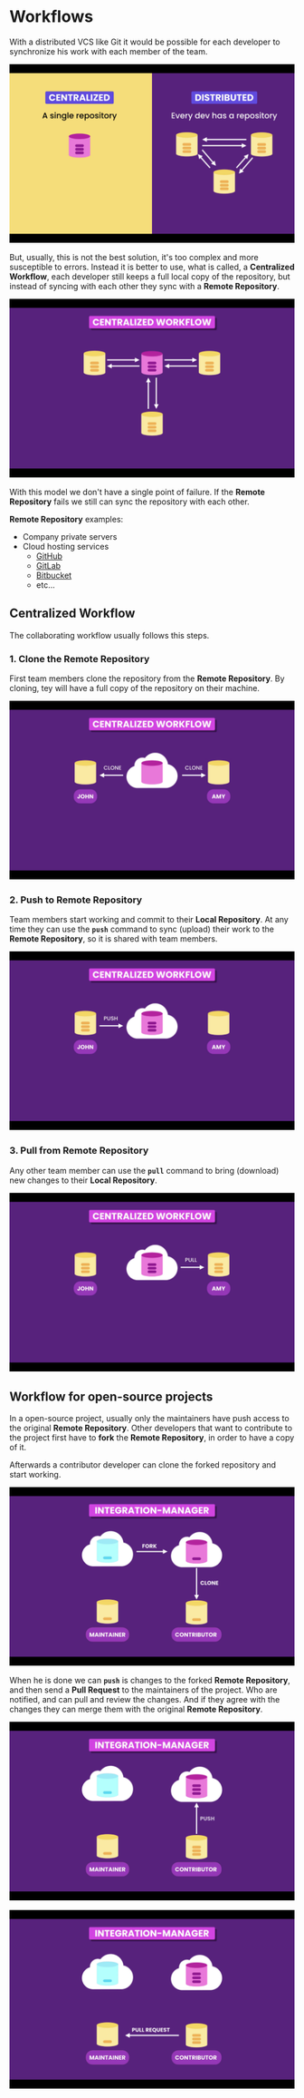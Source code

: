 # Workflows

With a distributed VCS like Git it would be possible for each developer to synchronize his work with each member of the team.

![Centralized vs Distributed](./images/02-01.png "Centralized vs Distributed")

But, usually, this is not the best solution, it's too complex and more susceptible to errors. Instead it is better to use, what is called, a **Centralized Workflow**, each developer still keeps a full local copy of the repository, but instead of syncing with each other they sync with a **Remote Repository**.

![Centralized Workflow](./images/02-02.png "Centralized Workflow")

With this model we don't have a single point of failure. If the **Remote Repository** fails we still can sync the repository with each other.

**Remote Repository** examples:

- Company private servers
- Cloud hosting services
  - [GitHub](https://github.com/)
  - [GitLab](https://gitlab.com/)
  - [Bitbucket](https://bitbucket.org/)
  - etc...

## Centralized Workflow

The collaborating workflow usually follows this steps.

### 1. Clone the Remote Repository

First team members clone the repository from the **Remote Repository**. By cloning, tey will have a full copy of the repository on their machine.

![Clone repository](./images/02-03.png "Clone repository")

### 2. Push to Remote Repository

Team members start working and commit to their **Local Repository**. At any time they can use the **`push`** command to sync (upload) their work to the **Remote Repository**, so it is shared with team members.

![Push command](./images/02-04.png "Push command")

### 3. Pull from Remote Repository

Any other team member can use the **`pull`** command to bring (download) new changes to their **Local Repository**.

![Pull command](./images/02-05.png "Pull command")

## Workflow for open-source projects

In a open-source project, usually only the maintainers have push access to the original **Remote Repository**. Other developers that want to contribute to the project first have to **fork** the **Remote Repository**, in order to have a copy of it.

Afterwards a contributor developer can clone the forked repository and start working.

![Fork repository](./images/02-06.png "Fork repository")

When he is done we can **`push`** is changes to the forked **Remote Repository**, and then send a **Pull Request** to the maintainers of the project. Who are notified, and can pull and review the changes. And if they agree with the changes they can merge them with the original **Remote Repository**.

![Fork repository](./images/02-07.png "Fork repository")

![Fork repository](./images/02-08.png "Fork repository")
